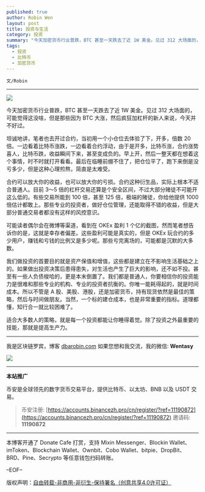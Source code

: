 ```yaml
---
published: true
author: Robin Wen
layout: post
title: 投资与生活
category: 投资
summary: "今天加密货币行业普跌，BTC 甚至一天跌去了近 1W 美金。见过 312 大场面的，可能觉得这没啥，但是那些因为 BTC 大涨，然后疯狂加杠杆的新人来说，今天并不好过。我们做投资的首要目的就是资产保值和增值，这些都是建立在不影响生活基础之上的。如果做出投资决策后患得患失，对生活也产生了巨大的影响，还不如不投。甚至有一些人负债梭哈的，更是本末倒置了。我们都是普通人，你要相信你的投资能力是很难和那些专业的机构、专业的投资者抗衡的。你唯一能耗得起的，就是时间成本。所以不管是 A 股、美股、港股，还是加密货币，持有现货依然是最佳的策略，然后与时间做朋友。当然，一个标的建仓成本，也是非常重要的指标。道理都懂，知行合一就比较困难了。适合大多数人的策略，就是每一个投资都能让你睡得着觉。除了投资之外最重要的技能，那就是提高生产力。"
tags:
  - 投资
  - 比特币
  - 加密货币
---
```


`文/Robin`

***

![](https://cdn.dbarobin.com/2lyr8e5.png)

今天加密货币行业普跌，BTC 甚至一天跌去了近 1W 美金。见过 312 大场面的，可能觉得这没啥，但是那些因为 BTC 大涨，然后疯狂加杠杆的新人来说，今天并不好过。

坦诚地讲，笔者也去开过合约，当初用一个小仓位去体验了下，开多，倍数 20 倍。一边看着比特币涨跌，一边看着合约浮动，由于是开多，比特币涨，合约涨势喜人，比特币跌，收益瞬间下来，甚至变成负的。早上开，然后一整天都在想着这个事情，时不时就打开看看。最后在临睡前绷不住了，把仓位平了，跑下来倒是没亏多少，但是这种心理煎熬，简直是太难受。

合约可以放大你的收益，也可以放大你的亏损。合约这种衍生品，实际上根本不适合普通人。目前 3～5 倍的杠杆交易还算是个安全区间，不过大部分赌徒不可能开这么低的。有些交易所能到 100 倍，甚至 125 倍，极端的赌徒，你给他提供 1000 倍估计都敢上。那些专业的投资者，做好仓位管理，还能取得不错的收益，但是大部分普通交易者都没有这样的风控意识。

可能读者偶尔会在微博等渠道，看到在 OKEx 盈利 1 个亿的截图，然而笔者想告诉你的是，这就是幸存者偏差。这些盈利可能是真实的，但是 OKEx 玩合约的多少用户，赚钱和亏钱的比例又是多少呢。那些亏完离场的，可能都是沉默的大多数。

我们做投资的首要目的就是资产保值和增值，这些都是建立在不影响生活基础之上的。如果做出投资决策后患得患失，对生活也产生了巨大的影响，还不如不投。甚至有一些人负债梭哈的，更是本末倒置了。我们都是普通人，你要相信你的投资能力是很难和那些专业的机构、专业的投资者抗衡的。你唯一能耗得起的，就是时间成本。所以不管是 A 股、美股、港股，还是加密货币，持有现货依然是最佳的策略，然后与时间做朋友。当然，一个标的建仓成本，也是非常重要的指标。道理都懂，知行合一就比较困难了。

适合大多数人的策略，就是每一个投资都能让你睡得着觉。除了投资之外最重要的技能，那就是提高生产力。

***

我是区块链罗宾，博客 [dbarobin.com](https://dbarobin.com/)
如果您想和我交流，我的微信: **Wentasy**

![](https://cdn.dbarobin.com/v4yywe2.png)

***

**本站推广**

币安是全球领先的数字货币交易平台，提供比特币、以太坊、BNB 以及 USDT 交易。

> 币安注册: [https://accounts.binancezh.pro/cn/register/?ref=11190872](https://accounts.binancezh.pro/cn/register/?ref=11190872)
> 邀请码: **11190872**

***

本博客开通了 Donate Cafe 打赏，支持 Mixin Messenger、Blockin Wallet、imToken、Blockchain Wallet、Ownbit、Cobo Wallet、bitpie、DropBit、BRD、Pine、Secrypto 等任意钱包扫码转账。

<center>
    <div class="--donate-button"
         data-button-id="f8b9df0d-af9a-460d-8258-d3f435445075"
    ></div>
</center>

–EOF–

版权声明：[自由转载-非商用-非衍生-保持署名（创意共享4.0许可证）](http://creativecommons.org/licenses/by-nc-nd/4.0/deed.zh)